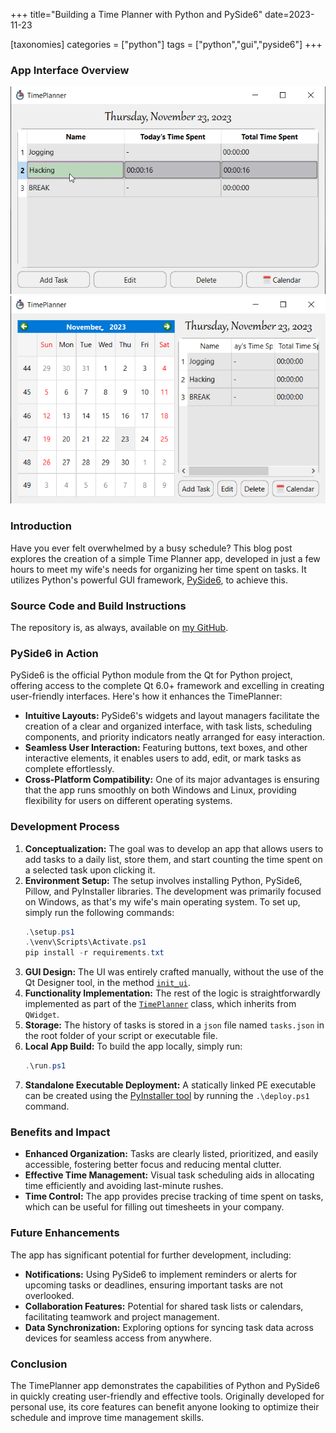 +++
title="Building a Time Planner with Python and PySide6"
date=2023-11-23

[taxonomies]
categories = ["python"]
tags = ["python","gui","pyside6"]
+++

### App Interface Overview
![Time Planner app](../other/media/time_planner_app/TimePlanner1.png)
![Task configuration widget](../other/media/time_planner_app/TimePlanner2.png)


### Introduction

Have you ever felt overwhelmed by a busy schedule? This blog post explores the creation of a simple Time Planner app, developed in just a few hours to meet my wife's needs for organizing her time spent on tasks. It utilizes Python's powerful GUI framework, [PySide6](https://doc.qt.io/qtforpython-6/), to achieve this.

### Source Code and Build Instructions

The repository is, as always, available on [my GitHub](https://github.com/luk6xff/TimePlanner).

### PySide6 in Action

PySide6 is the official Python module from the Qt for Python project, offering access to the complete Qt 6.0+ framework and excelling in creating user-friendly interfaces. Here's how it enhances the TimePlanner:

- **Intuitive Layouts:** PySide6's widgets and layout managers facilitate the creation of a clear and organized interface, with task lists, scheduling components, and priority indicators neatly arranged for easy interaction.
- **Seamless User Interaction:** Featuring buttons, text boxes, and other interactive elements, it enables users to add, edit, or mark tasks as complete effortlessly.
- **Cross-Platform Compatibility:** One of its major advantages is ensuring that the app runs smoothly on both Windows and Linux, providing flexibility for users on different operating systems.

### Development Process

1. **Conceptualization:** The goal was to develop an app that allows users to add tasks to a daily list, store them, and start counting the time spent on a selected task upon clicking it.
2. **Environment Setup:** The setup involves installing Python, PySide6, Pillow, and PyInstaller libraries. The development was primarily focused on Windows, as that's my wife's main operating system. To set up, simply run the following commands:
   ```ps1
   .\setup.ps1
   .\venv\Scripts\Activate.ps1
   pip install -r requirements.txt
   ```
3. **GUI Design:** The UI was entirely crafted manually, without the use of the Qt Designer tool, in the method [`init_ui`](https://github.com/luk6xff/TimePlanner/blob/master/main.py#L60).
4. **Functionality Implementation:** The rest of the logic is straightforwardly implemented as part of the [`TimePlanner`](https://github.com/luk6xff/TimePlanner/blob/master/main.py#L25) class, which inherits from `QWidget`.
5. **Storage:** The history of tasks is stored in a `json` file named `tasks.json` in the root folder of your script or executable file.
6. **Local App Build:** To build the app locally, simply run:
   ```ps1
   .\run.ps1
   ```
7. **Standalone Executable Deployment:** A statically linked PE executable can be created using the [PyInstaller tool](https://pyinstaller.org/en/stable/) by running the `.\deploy.ps1` command.

### Benefits and Impact

- **Enhanced Organization:** Tasks are clearly listed, prioritized, and easily accessible, fostering better focus and reducing mental clutter.
- **Effective Time Management:** Visual task scheduling aids in allocating time efficiently and avoiding last-minute rushes.
- **Time Control:** The app provides precise tracking of time spent on tasks, which can be useful for filling out timesheets in your company.

### Future Enhancements

The app has significant potential for further development, including:

- **Notifications:** Using PySide6 to implement reminders or alerts for upcoming tasks or deadlines, ensuring important tasks are not overlooked.
- **Collaboration Features:** Potential for shared task lists or calendars, facilitating teamwork and project management.
- **Data Synchronization:** Exploring options for syncing task data across devices for seamless access from anywhere.

### Conclusion

The TimePlanner app demonstrates the capabilities of Python and PySide6 in quickly creating user-friendly and effective tools. Originally developed for personal use, its core features can benefit anyone looking to optimize their schedule and improve time management skills.
